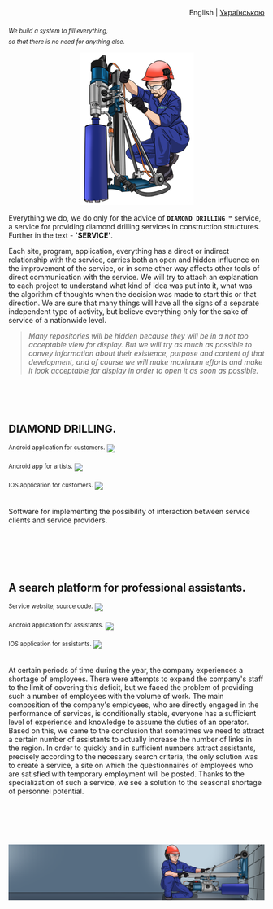 <p align="right">
  <span>English</span> | <a href="https://github.com/sverlim/sverlim/blob/main/README.md">Українською</a>
</p>


<i><sub>We build a system to fill everything,<br>
  so that there is no need for anything else.</sub></i>

<p align="center">
  <a href="https://sverlim.software/" target="_blank" rel="noreferrer"><img src="images/operator.png" alt="operator" height="300" width="225"></a>
</p>




Everything we do, we do only for the advice of **`DIAMOND DRILLING ™`** service, a service for providing diamond drilling services in construction structures. Further in the text - **`SERVICE'**.

Each site, program, application, everything has a direct or indirect relationship with the service, carries both an open and hidden influence on the improvement of the service, or in some other way affects other tools of direct communication with the service.
We will try to attach an explanation to each project to understand what kind of idea was put into it, what was the algorithm of thoughts when the decision was made to start this or that direction. We are sure that many things will have all the signs of a separate independent type of activity, but believe everything only for the sake of service of a nationwide level.
      
> _Many repositories will be hidden because they will be in a not too acceptable view for display. But we will try as much as possible to convey information about their existence, purpose and content of that development, and of course we will make maximum efforts and make it look acceptable for display in order to open it as soon as possible._

<br><br><br>
<h2>DIAMOND DRILLING.</h2>

<sup>Android application for customers.</sup> <a href="https://github.com/sverlim/"><img src="https://img.shields.io/badge/GitHub%20REPOSITORY-online-green.svg"/></a><br><br>
<sup>Android app for artists.</sup> <a href="https://github.com/sverlim/"><img src="https://img.shields.io/badge/GitHub%20REPOSITORY-offline-red.svg"/></a><br><br>
<sup>IOS application for customers.</sup> <a href="https://github.com/sverlim/"><img src="https://img.shields.io/badge/GitHub%20REPOSITORY-offline-red.svg"/></a><br><br>

Software for implementing the possibility of interaction between service clients and service providers.


<br><br><br><br>
<h2>A search platform for professional assistants.</h2>

<sup>Service website, source code.</sup> <a href="https://github.com/sverlim/I-NEED-COMPANY"><img src="https://img.shields.io/badge/GitHub%20REPOSITORY-offline-red.svg"/></a><br><br>
<sup>Android application for assistants.</sup> <a href="https://github.com/sverlim/"><img src="https://img.shields.io/badge/GitHub%20REPOSITORY-offline-red.svg"/></a><br><br>
<sup>IOS application for assistants.</sup> <a href="https://github.com/sverlim/"><img src="https://img.shields.io/badge/GitHub%20REPOSITORY-offline-red.svg"/></a><br><br>

At certain periods of time during the year, the company experiences a shortage of employees. There were attempts to expand the company's staff to the limit of covering this deficit, but we faced the problem of providing such a number of employees with the volume of work. The main composition of the company's employees, who are directly engaged in the performance of services, is conditionally stable, everyone has a sufficient level of experience and knowledge to assume the duties of an operator. Based on this, we came to the conclusion that sometimes we need to attract a certain number of assistants to actually increase the number of links in the region.
In order to quickly and in sufficient numbers attract assistants, precisely according to the necessary search criteria, the only solution was to create a service, a site on which the questionnaires of employees who are satisfied with temporary employment will be posted. Thanks to the specialization of such a service, we see a solution to the seasonal shortage of personnel potential.







<br><br><br><br>
<p align="center">
  <a href="https://sverlim.software/" target="_blank" rel="noreferrer"><img src="images/banner_opp.png" alt="operator"></a>
</p>
